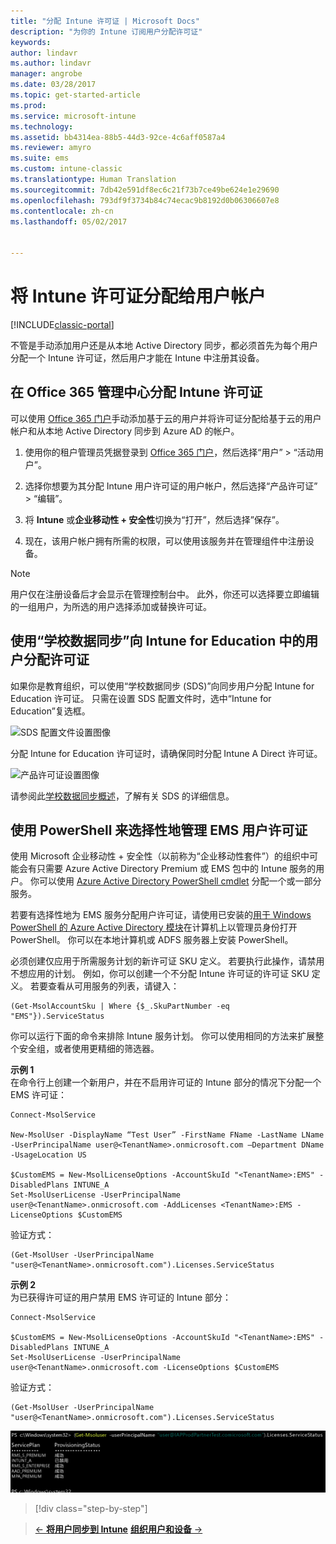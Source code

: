 ```yaml
---
title: "分配 Intune 许可证 | Microsoft Docs"
description: "为你的 Intune 订阅用户分配许可证"
keywords: 
author: lindavr
ms.author: lindavr
manager: angrobe
ms.date: 03/28/2017
ms.topic: get-started-article
ms.prod: 
ms.service: microsoft-intune
ms.technology: 
ms.assetid: bb4314ea-88b5-44d3-92ce-4c6aff0587a4
ms.reviewer: amyro
ms.suite: ems
ms.custom: intune-classic
ms.translationtype: Human Translation
ms.sourcegitcommit: 7db42e591df8ec6c21f73b7ce49be624e1e29690
ms.openlocfilehash: 793df9f3734b84c74ecac9b8192d0b06306607e8
ms.contentlocale: zh-cn
ms.lasthandoff: 05/02/2017


---
```


# <a name="assign-intune-licenses-to-your-user-accounts"></a>将 Intune 许可证分配给用户帐户

[!INCLUDE[classic-portal](../includes/classic-portal.md)]

不管是手动添加用户还是从本地 Active Directory 同步，都必须首先为每个用户分配一个 Intune 许可证，然后用户才能在 Intune 中注册其设备。

## <a name="assign-an-intune-license-in-the-office-365-admin-center"></a>在 Office 365 管理中心分配 Intune 许可证

可以使用 [Office 365 门户](http://go.microsoft.com/fwlink/p/?LinkId=698854)手动添加基于云的用户并将许可证分配给基于云的用户帐户和从本地 Active Directory 同步到 Azure AD 的帐户。

1.  使用你的租户管理员凭据登录到 [Office 365 门户](http://go.microsoft.com/fwlink/p/?LinkId=698854)，然后选择“用户” > “活动用户”。

2.  选择你想要为其分配 Intune 用户许可证的用户帐户，然后选择“产品许可证” > “编辑”。

3.  将 **Intune** 或**企业移动性 + 安全性**切换为“打开”，然后选择”保存”。

4. 现在，该用户帐户拥有所需的权限，可以使用该服务并在管理组件中注册设备。

> [!NOTE]
> 用户仅在注册设备后才会显示在管理控制台中。 此外，你还可以选择要立即编辑的一组用户，为所选的用户选择添加或替换许可证。

## <a name="use-school-data-sync-to-assign-licenses-to-users-in-intune-for-education"></a>使用“学校数据同步”向 Intune for Education 中的用户分配许可证
如果你是教育组织，可以使用“学校数据同步 (SDS)”向同步用户分配 Intune for Education 许可证。 只需在设置 SDS 配置文件时，选中“Intune for Education”复选框。  

![SDS 配置文件设置图像](./media/i4e-sds-profile-setup-setting.png)

分配 Intune for Education 许可证时，请确保同时分配 Intune A Direct 许可证。

![产品许可证设置图像](./media/i4e-set-licenses.png)

请参阅此[学校数据同步概述](https://support.office.com/en-us/article/Overview-of-School-Data-Sync-and-Classroom-f3d1147b-4ade-4905-8518-508e729f2e91?ui=en-US&rs=en-US&ad=US)，了解有关 SDS 的详细信息。

## <a name="use-powershell-to-selectively-manage-ems-user-licenses"></a>使用 PowerShell 来选择性地管理 EMS 用户许可证
使用 Microsoft 企业移动性 + 安全性（以前称为“企业移动性套件”）的组织中可能会有只需要 Azure Active Directory Premium 或 EMS 包中的 Intune 服务的用户。 你可以使用 [Azure Active Directory PowerShell cmdlet](https://msdn.microsoft.com/library/jj151815.aspx) 分配一个或一部分服务。

若要有选择性地为 EMS 服务分配用户许可证，请使用已安装的[用于 Windows PowerShell 的 Azure Active Directory 模块](https://msdn.microsoft.com/library/jj151815.aspx#bkmk_installmodule)在计算机上以管理员身份打开 PowerShell。 你可以在本地计算机或 ADFS 服务器上安装 PowerShell。

必须创建仅应用于所需服务计划的新许可证 SKU 定义。 若要执行此操作，请禁用不想应用的计划。 例如，你可以创建一个不分配 Intune 许可证的许可证 SKU 定义。 若要查看从可用服务的列表，请键入：

    (Get-MsolAccountSku | Where {$_.SkuPartNumber -eq "EMS"}).ServiceStatus

你可以运行下面的命令来排除 Intune 服务计划。 你可以使用相同的方法来扩展整个安全组，或者使用更精细的筛选器。

**示例 1**<br>
在命令行上创建一个新用户，并在不启用许可证的 Intune 部分的情况下分配一个 EMS 许可证：

    Connect-MsolService

    New-MsolUser -DisplayName “Test User” -FirstName FName -LastName LName -UserPrincipalName user@<TenantName>.onmicrosoft.com –Department DName -UsageLocation US

    $CustomEMS = New-MsolLicenseOptions -AccountSkuId "<TenantName>:EMS" -DisabledPlans INTUNE_A
    Set-MsolUserLicense -UserPrincipalName user@<TenantName>.onmicrosoft.com -AddLicenses <TenantName>:EMS -LicenseOptions $CustomEMS


验证方式：

    (Get-MsolUser -UserPrincipalName "user@<TenantName>.onmicrosoft.com").Licenses.ServiceStatus

**示例 2**<br>
为已获得许可证的用户禁用 EMS 许可证的 Intune 部分：

    Connect-MsolService

    $CustomEMS = New-MsolLicenseOptions -AccountSkuId "<TenantName>:EMS" -DisabledPlans INTUNE_A
    Set-MsolUserLicense -UserPrincipalName user@<TenantName>.onmicrosoft.com -LicenseOptions $CustomEMS

验证方式：

    (Get-MsolUser -UserPrincipalName "user@<TenantName>.onmicrosoft.com").Licenses.ServiceStatus

![PoSH-AddLic-Verify](./media/posh-addlic-verify.png)

>[!div class="step-by-step"]

>[&larr; **将用户同步到 Intune**](.\start-with-a-paid-subscription-to-microsoft-intune-step-2.md)     [**组织用户和设备** &rarr;](.\start-with-a-paid-subscription-to-microsoft-intune-step-5.md)  

